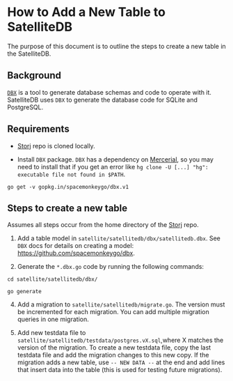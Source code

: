 # How to Add a New Table to SatelliteDB

The purpose of this document is to outline the steps to create a new table in the SatelliteDB.

## Background

[`DBX`](https://github.com/spacemonkeygo/dbx) is a tool to generate database schemas and code to operate with it. SatelliteDB  uses `DBX` to generate the database code for SQLite and PostgreSQL.

## Requirements

- [Storj](https://github.com/storj/storj) repo is cloned locally.

- Install `DBX` package.  `DBX` has a dependency on [Mercerial](https://www.mercurial-scm.org/wiki/), so you may need to install that if you get an error like `hg clone -U [...] "hg": executable file not found in $PATH`.

`go get -v gopkg.in/spacemonkeygo/dbx.v1`

## Steps to create a new table

Assumes all steps occur from the home directory of the [Storj](https://github.com/storj/storj) repo.

1. Add a table model in `satellite/satellitedb/dbx/satellitedb.dbx`. See `DBX` docs for details on creating a model: https://github.com/spacemonkeygo/dbx.

2. Generate the `*.dbx.go` code by running the following commands:

`cd satellite/satellitedb/dbx/`

`go generate`

4. Add a migration to `satellite/satellitedb/migrate.go`. The version must be incremented for each migration. You can add multiple migration queries in one migration.

5. Add new testdata file to `satellite/satellitedb/testdata/postgres.vX.sql`,where X matches the version of the migration. To create a new testdata file, copy the last testdata file and add the migration changes to this new copy.  If the migration adds a new table, use `-- NEW DATA --` at the end and add lines that insert data into the table (this is used for testing future migrations).
